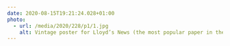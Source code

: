 ```yaml
---
date: 2020-08-15T19:21:24.028+01:00
photo:
  - url: /media/2020/228/p1/1.jpg
    alt: Vintage poster for Lloyd’s News (the most popular paper in the world).
---
```

